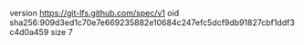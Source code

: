 version https://git-lfs.github.com/spec/v1
oid sha256:909d3ed1c70e7e669235882e10684c247efc5dcf9db91827cbf1ddf3c4d0a459
size 7
